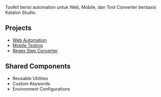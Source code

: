 Toolkit berisi automation untuk Web, Mobile, dan Tool Converter berbasis Katalon Studio.

## Projects
- [Web Automation](./Web/README.md)
- [Mobile Testing](./mobile/README.md)
- [Regex Step Converter](./tools/README.md)

## Shared Components
- Reusable Utilities
- Custom Keywords
- Environment Configurations

